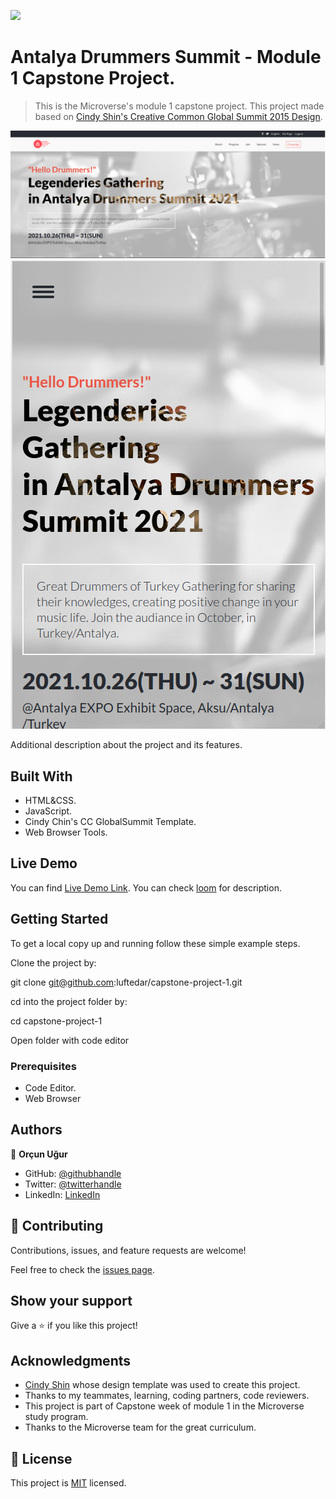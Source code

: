![](https://img.shields.io/badge/Microverse-blueviolet)

# Antalya Drummers Summit - Module 1 Capstone Project.

> This is the Microverse's module 1 capstone project. This project made based on [Cindy Shin's Creative Common Global Summit 2015 Design](https://www.behance.net/adagio07).

![screenshot1](./app_screenshot1.png)
![screenshot2](./app_screenshot2.png)

Additional description about the project and its features.

## Built With

- HTML&CSS.
- JavaScript.
- Cindy Chin's CC GlobalSummit Template.
- Web Browser Tools.

## Live Demo

You can find [Live Demo Link](https://luftedar.github.io/capstone-project-1/). You can check [loom](https://www.loom.com/share/69421f26f2b34794b81b8c0e83cdc68c) for description.


## Getting Started

To get a local copy up and running follow these simple example steps.

Clone the project by:

git clone git@github.com:luftedar/capstone-project-1.git

cd into the project folder by:

cd capstone-project-1

Open folder with code editor

### Prerequisites

- Code Editor.
- Web Browser

## Authors

👤 **Orçun Uğur**

- GitHub: [@githubhandle](https://github.com/luftedar)
- Twitter: [@twitterhandle](https://twitter.com/OrcunUgur2)
- LinkedIn: [LinkedIn](https://www.linkedin.com/in/orcunugur)

## 🤝 Contributing

Contributions, issues, and feature requests are welcome!

Feel free to check the [issues page](../../issues/).

## Show your support

Give a ⭐️ if you like this project!

## Acknowledgments

- [Cindy Shin](https://www.behance.net/adagio07) whose design template was used to create this project.
- Thanks to my teammates, learning, coding partners, code reviewers.
- This project is part of Capstone week of module 1 in the Microverse study program.
- Thanks to the Microverse team for the great curriculum.

## 📝 License

This project is [MIT](./MIT.md) licensed.
